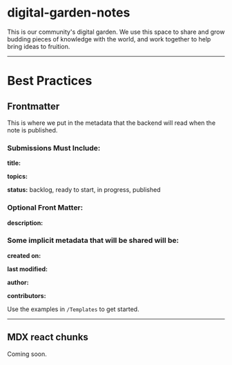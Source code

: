 # digital-garden-notes

This is our community's digital garden. We use this space to share and grow budding pieces of knowledge with the world, and work together to help bring ideas to fruition.

---

# Best Practices

## Frontmatter
This is where we put in the metadata that the backend will read when the note is published. 

### Submissions Must Include:

**title:**

**topics:**

**status:** backlog, ready to start, in progress, published

### Optional Front Matter:

**description:** 

### Some implicit metadata that will be shared will be:

**created on:**

**last modified:**

**author:**

**contributors:**

Use the examples in `/Templates` to get started.

---

## MDX react chunks 
Coming soon.